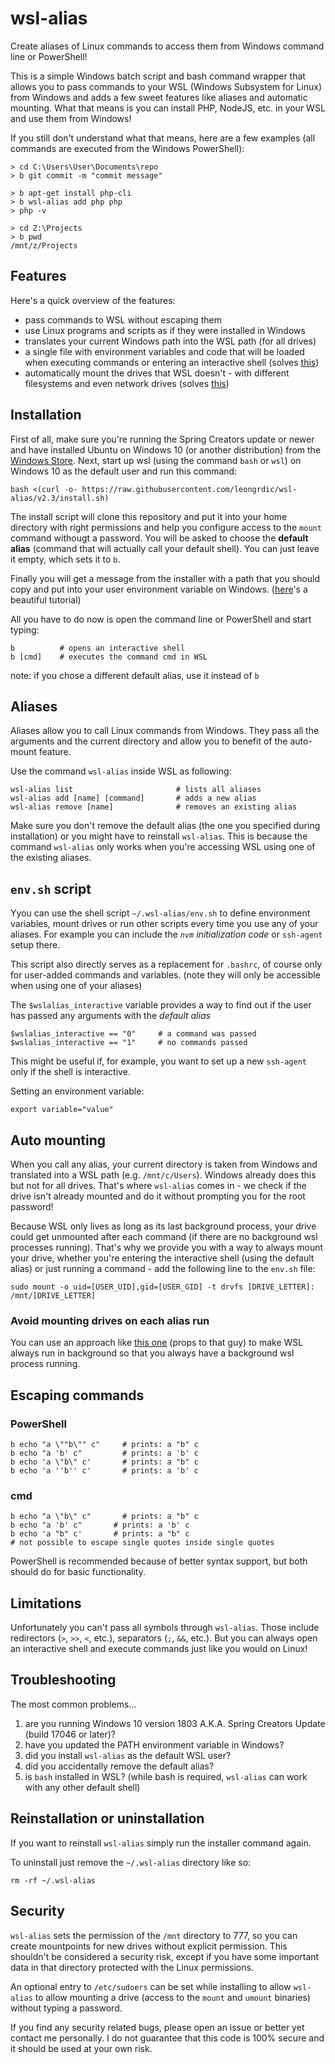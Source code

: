 # wsl-alias

Create aliases of Linux commands to access them from Windows command line or PowerShell!

This is a simple Windows batch script and bash command wrapper that allows you to pass commands to your WSL (Windows Subsystem for Linux) from Windows and adds a few sweet features like aliases and automatic mounting. What that means is you can install PHP, NodeJS, etc. in your WSL and use them from Windows!

If you still don't understand what that means, here are a few examples (all commands are executed from the Windows PowerShell):
```
> cd C:\Users\User\Documents\repo
> b git commit -m "commit message"
```

```
> b apt-get install php-cli
> b wsl-alias add php php
> php -v
```

```
> cd Z:\Projects
> b pwd
/mnt/z/Projects
```

## Features

Here's a quick overview of the features:
-   pass commands to WSL without escaping them
-   use Linux programs and scripts as if they were installed in Windows
-   translates your current Windows path into the WSL path (for all drives)
-   a single file with environment variables and code that will be loaded when executing commands or entering an interactive shell (solves [this](https://github.com/Microsoft/BashOnWindows/issues/219))
-   automatically mount the drives that WSL doesn't - with different filesystems and even network drives (solves [this](https://superuser.com/a/1133984/413987))

## Installation

First of all, make sure you're running the Spring Creators update or newer and have installed Ubuntu on Windows 10 (or another distribution) from the [Windows Store](https://msdn.microsoft.com/en-us/commandline/wsl/install_guide). Next, start up wsl (using the command `bash` or `wsl`) on Windows 10 as the default user and run this command:
```
bash <(curl -o- https://raw.githubusercontent.com/leongrdic/wsl-alias/v2.3/install.sh)
```
The install script will clone this repository and put it into your home directory with right permissions and help you configure access to the `mount` command withougt a password.
You will be asked to choose the __default alias__ (command that will actually call your default shell). You can just leave it empty, which sets it to `b`.

Finally you will get a message from the installer with a path that you should copy and put into your user environment variable on Windows. ([here](https://stackoverflow.com/a/44272417/1830738)'s a beautiful tutorial)

All you have to do now is open the command line or PowerShell and start typing:
```
b          # opens an interactive shell
b [cmd]    # executes the command cmd in WSL
```
note: if you chose a different default alias, use it instead of `b`

## Aliases
Aliases allow you to call Linux commands from Windows. They pass all the arguments and the current directory and allow you to benefit of the auto-mount feature.

Use the command `wsl-alias` inside WSL as following:
```
wsl-alias list                       # lists all aliases
wsl-alias add [name] [command]       # adds a new alias
wsl-alias remove [name]              # removes an existing alias
```
Make sure you don't remove the default alias (the one you specified during installation) or you might have to reinstall `wsl-alias`. This is because the command `wsl-alias` only works when you're accessing WSL using one of the existing aliases.

## `env.sh` script
Yyou can use the shell script `~/.wsl-alias/env.sh` to define environment variables, mount drives or run other scripts every time you use any of your aliases. For example you can include the _`nvm` initialization code_ or `ssh-agent` setup there.

This script also directly serves as a replacement for `.bashrc`, of course only for user-added commands and variables. (note they will only be accessible when using one of your aliases)

The `$wslalias_interactive` variable provides a way to find out if the user has passed any arguments with the _default alias_
```
$wslalias_interactive == "0"     # a command was passed
$wslalias_interactive == "1"     # no commands passed
```
This might be useful if, for example, you want to set up a new `ssh-agent` only if the shell is interactive.

Setting an environment variable:
```
export variable="value"
```

## Auto mounting
When you call any alias, your current directory is taken from Windows and translated into a WSL path (e.g. `/mnt/c/Users`). Windows already does this but not for all drives. That's where `wsl-alias` comes in - we check if the drive isn't already mounted and do it without prompting you for the root password!

Because WSL only lives as long as its last background process, your drive could get unmounted after each command (if there are no background wsl processes running). That's why we provide you with a way to always mount your drive, whether you're entering the interactive shell (using the default alias) or just running a command - add the following line to the `env.sh` file:
```
sudo mount -o uid=[USER_UID],gid=[USER_GID] -t drvfs [DRIVE_LETTER]: /mnt/[DRIVE_LETTER]
```

### Avoid mounting drives on each alias run

You can use an approach like [this one](https://emil.fi/bashwin) (props to that guy) to make WSL always run in background so that you always have a background wsl process running.

## Escaping commands
### PowerShell
```
b echo "a \""b\"" c"     # prints: a "b" c
b echo "a 'b' c"         # prints: a 'b' c
b echo 'a \"b\" c'       # prints: a "b" c
b echo 'a ''b'' c'       # prints: a 'b' c
```

### cmd
```
b echo "a \"b\" c"       # prints: a "b" c
b echo "a 'b' c"       # prints: a 'b' c
b echo 'a "b" c'       # prints: a "b" c
# not possible to escape single quotes inside single quotes
```

PowerShell is recommended because of better syntax support, but both should do for basic functionality.

## Limitations
Unfortunately you can't pass all symbols through `wsl-alias`. Those include redirectors (`>`, `>>`, `<`, etc.), separators (`;`, `&&`, etc.). But you can always open an interactive shell and execute commands just like you would on Linux!

## Troubleshooting
The most common problems...
1.  are you running Windows 10 version 1803 A.K.A. Spring Creators Update (build 17046 or later)?
1.  have you updated the PATH environment variable in Windows?
1.  did you install `wsl-alias` as the default WSL user?
1.  did you accidentally remove the default alias?
1.  is `bash` installed in WSL? (while bash is required, `wsl-alias` can work with any other default shell)

## Reinstallation or uninstallation
If you want to reinstall `wsl-alias` simply run the installer command again.

To uninstall just remove the `~/.wsl-alias` directory like so:
```
rm -rf ~/.wsl-alias
```

## Security
`wsl-alias` sets the permission of the `/mnt` directory to 777, so you can create mountpoints for new drives without explicit permission. This shouldn't be considered a security risk, except if you have some important data in that directory protected with the Linux permissions.

An optional entry to `/etc/sudoers` can be set while installing to allow `wsl-alias` to allow mounting a drive (access to the `mount` and `umount` binaries) without typing a password.

If you find any security related bugs, please open an issue or better yet contact me personally. I do not guarantee that this code is 100% secure and it should be used at your own risk.
